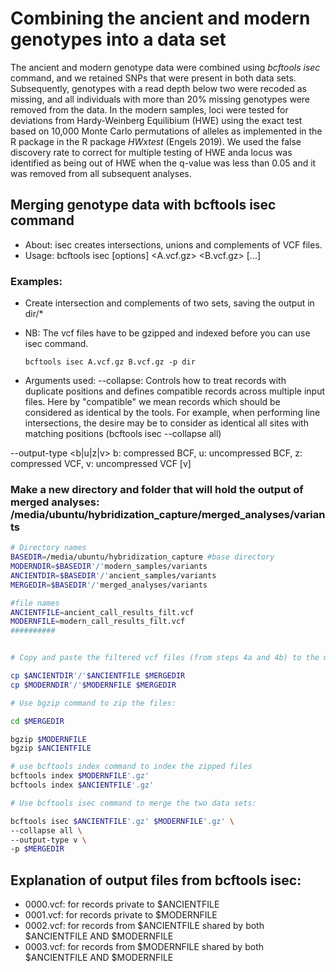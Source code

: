 # Combining the ancient and modern genotypes into a data set

The ancient and modern genotype data were combined using *bcftools isec* command, and we retained SNPs that were present in both data sets. 
Subsequently, genotypes with a read depth below two were recoded as missing, and all individuals with more than 20% missing genotypes were removed from the data. 
In the modern samples, loci were tested for deviations from Hardy-Weinberg Equilibium (HWE) using the exact test based on 10,000 Monte Carlo permutations of alleles as implemented in the R package 
in the R package *HWxtest* (Engels 2019). We used the false discovery rate to correct for multiple testing of HWE anda locus was identified as being out of 
HWE when the q-value was less than 0.05 and it was removed from all subsequent analyses.

## Merging genotype data with bcftools isec command
 - About:   isec creates intersections, unions and complements of VCF files. 
 - Usage:   bcftools isec [options] <A.vcf.gz> <B.vcf.gz> [...]
 ### Examples:
 - Create intersection and complements of two sets, saving the output in dir/*
 - NB: The vcf files have to be gzipped and indexed before you can use isec command.
 
    ```bcftools isec A.vcf.gz B.vcf.gz -p dir```
  - Arguments used:
  --collapse: Controls how to treat records with duplicate positions and defines compatible records across multiple input files.
              Here by "compatible" we mean records which should be considered as identical by the tools. 
              For example, when performing line intersections, the desire may be to consider as identical all sites with matching positions (bcftools isec --collapse all)
              
   --output-type <b|u|z|v>   b: compressed BCF, u: uncompressed BCF, z: compressed VCF, v: uncompressed VCF [v]
    
  ### Make a new directory and folder that will hold the output of merged analyses: /media/ubuntu/hybridization_capture/merged_analyses/variants
   
   ``` bash
   # Directory names
   BASEDIR=/media/ubuntu/hybridization_capture #base directory
   MODERNDIR=$BASEDIR'/'modern_samples/variants
   ANCIENTDIR=$BASEDIR'/'ancient_samples/variants
   MERGEDIR=$BASEDIR'/'merged_analyses/variants
   
   #file names
   ANCIENTFILE=ancient_call_results_filt.vcf
   MODERNFILE=modern_call_results_filt.vcf
   ##########
  

   # Copy and paste the filtered vcf files (from steps 4a and 4b) to the merged_analyses/variants folder, to continue working with them:
   
   cp $ANCIENTDIR'/'$ANCIENTFILE $MERGEDIR
   cp $MODERNDIR'/'$MODERNFILE $MERGEDIR
   
   # Use bgzip command to zip the files:
   
   cd $MERGEDIR
   
   bgzip $MODERNFILE
   bgzip $ANCIENTFILE
   
   # use bcftools index command to index the zipped files
   bcftools index $MODERNFILE'.gz'
   bcftools index $ANCIENTFILE'.gz'
  
  # Use bcftools isec command to merge the two data sets:
  
 bcftools isec $ANCIENTFILE'.gz' $MODERNFILE'.gz' \
 --collapse all \
 --output-type v \
 -p $MERGEDIR
  
  ```
  
  ## Explanation of output files from bcftools isec:
  - 0000.vcf: for records private to $ANCIENTFILE
  - 0001.vcf: for records private to $MODERNFILE
  - 0002.vcf: for records from $ANCIENTFILE shared by both $ANCIENTFILE AND $MODERNFILE
  - 0003.vcf: for records from $MODERNFILE shared by both $ANCIENTFILE AND $MODERNFILE


  
